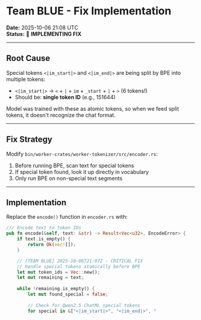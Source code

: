 # Team BLUE - Fix Implementation

**Date:** 2025-10-06 21:08 UTC  
**Status:** 🔧 **IMPLEMENTING FIX**

---

## Root Cause

Special tokens `<|im_start|>` and `<|im_end|>` are being split by BPE into multiple tokens:
- `<|im_start|>` → `<` + `|` + `im` + `_start` + `|` + `>` (6 tokens!)
- Should be: **single token ID** (e.g., 151644)

Model was trained with these as atomic tokens, so when we feed split tokens, it doesn't recognize the chat format.

---

## Fix Strategy

Modify `bin/worker-crates/worker-tokenizer/src/encoder.rs`:

1. Before running BPE, scan text for special tokens
2. If special token found, look it up directly in vocabulary
3. Only run BPE on non-special text segments

---

## Implementation

Replace the `encode()` function in `encoder.rs` with:

```rust
/// Encode text to token IDs
pub fn encode(&self, text: &str) -> Result<Vec<u32>, EncodeError> {
    if text.is_empty() {
        return Ok(vec![]);
    }

    // [TEAM BLUE] 2025-10-06T21:07Z - CRITICAL FIX
    // Handle special tokens atomically before BPE
    let mut token_ids = Vec::new();
    let mut remaining = text;
    
    while !remaining.is_empty() {
        let mut found_special = false;
        
        // Check for Qwen2.5 ChatML special tokens
        for special in &["<|im_start|>", "<|im_end|>", "
